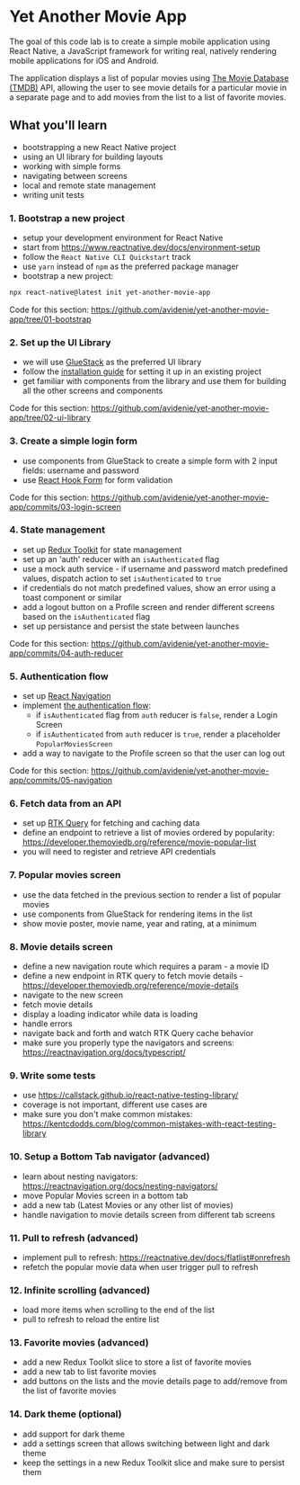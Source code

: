 # Yet Another Movie App

The goal of this code lab is to create a simple mobile application using
React Native, a JavaScript framework for writing real, natively rendering
mobile applications for iOS and Android.

The application displays a list of popular movies using [The Movie Database (TMDB)](https://developer.themoviedb.org/docs/getting-started) API, allowing the user to see movie details for a particular movie in a separate page and
to add movies from the list to a list of favorite movies.

## What you'll learn

- bootstrapping a new React Native project
- using an UI library for building layouts
- working with simple forms
- navigating between screens
- local and remote state management
- writing unit tests

### 1. Bootstrap a new project

- setup your development environment for React Native
- start from https://www.reactnative.dev/docs/environment-setup
- follow the `React Native CLI Quickstart` track
- use `yarn` instead of `npm` as the preferred package manager
- bootstrap a new project:

```sh
npx react-native@latest init yet-another-movie-app
```

Code for this section: https://github.com/avidenie/yet-another-movie-app/tree/01-bootstrap

### 2. Set up the UI Library

- we will use [GlueStack](https://gluestack.io/) as the preferred UI library
- follow the [installation guide](https://gluestack.io/ui/docs/guides/install-rn) for setting it up in an existing project
- get familiar with components from the library and use them for building all the other screens and components

Code for this section: https://github.com/avidenie/yet-another-movie-app/tree/02-ui-library

### 3. Create a simple login form

- use components from GlueStack to create a simple form with 2 input fields: username and password
- use [React Hook Form](https://react-hook-form.com/get-started#ReactNative) for form validation

Code for this section: https://github.com/avidenie/yet-another-movie-app/commits/03-login-screen

### 4. State management

- set up [Redux Toolkit](https://redux-toolkit.js.org/introduction/getting-started) for state management
- set up an 'auth' reducer with an `isAuthenticated` flag
- use a mock auth service - if username and password match predefined values, dispatch action to set `isAuthenticated` to `true`
- if credentials do not match predefined values, show an error using a toast component or similar
- add a logout button on a Profile screen and render different screens based on the `isAuthenticated` flag
- set up persistance and persist the state between launches

Code for this section: https://github.com/avidenie/yet-another-movie-app/commits/04-auth-reducer

### 5. Authentication flow

- set up [React Navigation](https://reactnavigation.org/docs/getting-started)
- implement [the authentication flow](https://reactnavigation.org/docs/auth-flow/):
  - if `isAuthenticated` flag from `auth` reducer is `false`, render a Login Screen
  - if `isAuthenticated` from `auth` reducer is `true`, render a placeholder `PopularMoviesScreen`
- add a way to navigate to the Profile screen so that the user can log out

Code for this section: https://github.com/avidenie/yet-another-movie-app/commits/05-navigation

### 6. Fetch data from an API

- set up [RTK Query](https://redux-toolkit.js.org/rtk-query/overview) for fetching and caching data
- define an endpoint to retrieve a list of movies ordered by popularity: https://developer.themoviedb.org/reference/movie-popular-list
- you will need to register and retrieve API credentials

### 7. Popular movies screen

- use the data fetched in the previous section to render a list of popular movies
- use components from GlueStack for rendering items in the list
- show movie poster, movie name, year and rating, at a minimum

### 8. Movie details screen

- define a new navigation route which requires a param - a movie ID
- define a new endpoint in RTK query to fetch movie details - https://developer.themoviedb.org/reference/movie-details
- navigate to the new screen
- fetch movie details
- display a loading indicator while data is loading
- handle errors
- navigate back and forth and watch RTK Query cache behavior
- make sure you properly type the navigators and screens: https://reactnavigation.org/docs/typescript/

### 9. Write some tests

- use https://callstack.github.io/react-native-testing-library/
- coverage is not important, different use cases are
- make sure you don't make common mistakes: https://kentcdodds.com/blog/common-mistakes-with-react-testing-library

### 10. Setup a Bottom Tab navigator (advanced)

- learn about nesting navigators: https://reactnavigation.org/docs/nesting-navigators/
- move Popular Movies screen in a bottom tab
- add a new tab (Latest Movies or any other list of movies)
- handle navigation to movie details screen from different tab screens

### 11. Pull to refresh (advanced)

- implement pull to refresh: https://reactnative.dev/docs/flatlist#onrefresh
- refetch the popular movie data when user trigger pull to refresh

### 12. Infinite scrolling (advanced)

- load more items when scrolling to the end of the list
- pull to refresh to reload the entire list

### 13. Favorite movies (advanced)

- add a new Redux Toolkit slice to store a list of favorite movies
- add a new tab to list favorite movies
- add buttons on the lists and the movie details page to add/remove from the list of favorite movies

### 14. Dark theme (optional)

- add support for dark theme
- add a settings screen that allows switching between light and dark theme
- keep the settings in a new Redux Toolkit slice and make sure to persist them
